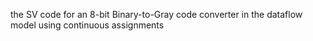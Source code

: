 the SV code for an 8-bit Binary-to-Gray code converter in the dataflow model using continuous assignments
